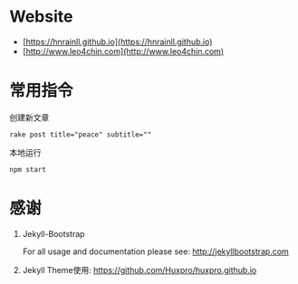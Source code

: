 # Website

- [https://hnrainll.github.io](https://hnrainll.github.io)
- [http://www.leo4chin.com](http://www.leo4chin.com)


# 常用指令

创建新文章
```
rake post title="peace" subtitle=""
```

本地运行
```
npm start
```


# 感谢

 1. Jekyll-Bootstrap

    For all usage and documentation please see: <http://jekyllbootstrap.com>

 2. Jekyll Theme使用: <https://github.com/Huxpro/huxpro.github.io>



